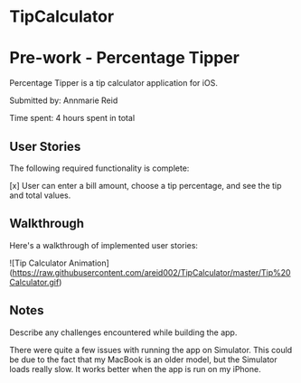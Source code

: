 # TipCalculator

# Pre-work - Percentage Tipper

Percentage Tipper is a tip calculator application for iOS.

Submitted by: Annmarie Reid

Time spent:  4 hours spent in total

## User Stories
The following required functionality is complete:

[x] User can enter a bill amount, choose a tip percentage, and see the tip and total values.

## Walkthrough 

Here's a walkthrough of implemented user stories:

![Tip Calculator Animation] (https://raw.githubusercontent.com/areid002/TipCalculator/master/Tip%20Calculator.gif) 

## Notes

Describe any challenges encountered while building the app.

There were quite a few issues with running the app on Simulator. 
This could be due to the fact that my MacBook is an older model, but the Simulator loads really slow.
It works better when the app is run on my iPhone.

